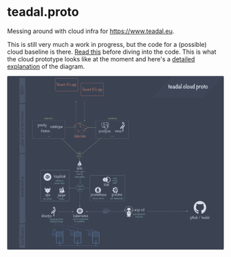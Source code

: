 # teadal.proto
Messing around with cloud infra for https://www.teadal.eu.

This is still very much a work in progress, but the code for a
(possible) cloud baseline is there. [Read this][docs] before diving
into the code. This is what the cloud prototype looks like at the
moment and here's a [detailed explanation][docs.runtime] of the
diagram.

![Prototype tech stack.][dia.tech-stack]




[docs]: ./docs/README.md
[docs.runtime]: ./docs/arch/runtime.md
[dia.tech-stack]: ./docs/tech-stack.svg
